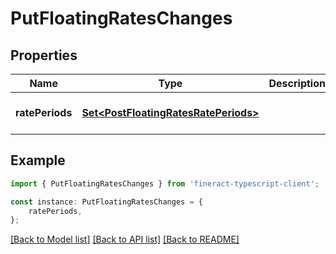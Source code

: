 # PutFloatingRatesChanges


## Properties

Name | Type | Description | Notes
------------ | ------------- | ------------- | -------------
**ratePeriods** | [**Set&lt;PostFloatingRatesRatePeriods&gt;**](PostFloatingRatesRatePeriods.md) |  | [optional] [default to undefined]

## Example

```typescript
import { PutFloatingRatesChanges } from 'fineract-typescript-client';

const instance: PutFloatingRatesChanges = {
    ratePeriods,
};
```

[[Back to Model list]](../README.md#documentation-for-models) [[Back to API list]](../README.md#documentation-for-api-endpoints) [[Back to README]](../README.md)
